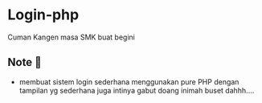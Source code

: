 # Login-php
Cuman Kangen masa SMK buat begini

## Note 📝
* membuat sistem login sederhana menggunakan pure PHP
  dengan tampilan yg sederhana juga
  intinya gabut doang inimah buset dahhh....

